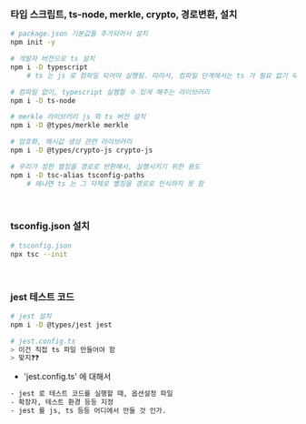 
### 타입 스크립트, ts-node, merkle, crypto, 경로변환, 설치
``` sh
# package.json 기본값들 추가되어서 설치
npm init -y 

# 개발자 버전으로 ts 설치 
npm i -D typescript
    # ts 는 js 로 컴파일 되어야 실행됨. 따라서, 컴파일 단계에서는 ts 가 필요 없기 때문

# 컴파일 없이, typescript 실행할 수 있게 해주는 라이브러리 
npm i -D ts-node

# merkle 라이브러리 js 와 ts 버전 설치
npm i -D @types/merkle merkle

# 암호화, 해시값 생성 관련 라이브러리
npm i -D @types/crypto-js crypto-js

# 우리가 정한 별칭을 경로로 반환해서, 실행시키기 위한 용도
npm i -D tsc-alias tsconfig-paths
    # 왜냐면 ts 는 그 자체로 별칭을 경로로 인식하지 못 함
```

<br>

### tsconfig.json 설치
``` sh
# tsconfig.json 
npx tsc --init
```

<br>

### jest 테스트 코드

``` sh
# jest 설치 
npm i -D @types/jest jest

# jest.config.ts
> 이건 직접 ts 파일 만들어야 함 
> 맞지❓❓ 

```

- 'jest.config.ts' 에 대해서
```sh
- jest 로 테스트 코드를 실행할 때, 옵션설정 파일
- 확장자, 테스트 환경 등등 지정
- jest 를 js, ts 등등 어디에서 만들 것 인가.
```

